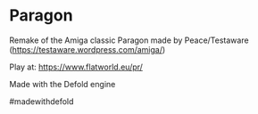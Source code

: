 # Paragon

Remake of the Amiga classic Paragon made by Peace/Testaware (https://testaware.wordpress.com/amiga/)

Play at:
https://www.flatworld.eu/pr/

Made with the Defold engine

#madewithdefold
